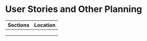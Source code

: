 # User Stories and Other Planning



| Sections | Location |
| -------- | -------- |
|          |          |
|          |          |
|          |          |

